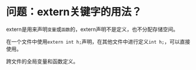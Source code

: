 # 问题：extern关键字的用法？

extern是用来声明`变量`或`函数`的，extern声明不是定义，也不分配存储空间。

在一个文件中使用`extern int h;`声明，在其他文件中进行定义`int h;`，可以直接使用。

跨文件的全局变量和函数定义。


